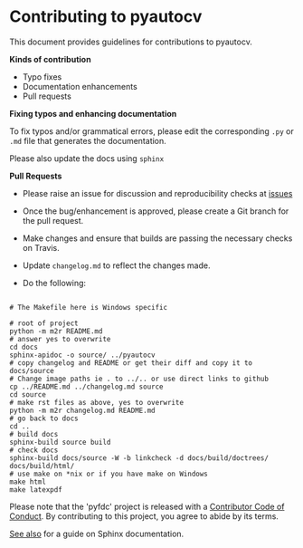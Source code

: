 # Contributing to pyautocv

This document provides guidelines for contributions to pyautocv.

**Kinds of contribution**

* Typo fixes
* Documentation enhancements
* Pull requests


**Fixing typos and enhancing documentation**

To fix typos and/or grammatical errors, please edit the corresponding `.py` or `.md` file that generates the documentation. 

Please also update the docs using `sphinx`

**Pull Requests**

* Please raise an issue for discussion and reproducibility checks at [issues](https://github.com/Nelson-Gon/pyautocv/issues)

* Once the bug/enhancement is approved, please create a Git branch for the pull request.

* Make changes and ensure that builds are passing the necessary checks on Travis.

* Update `changelog.md` to reflect the changes made.

* Do the following:

```

# The Makefile here is Windows specific

# root of project
python -m m2r README.md
# answer yes to overwrite
cd docs
sphinx-apidoc -o source/ ../pyautocv
# copy changelog and README or get their diff and copy it to docs/source
# Change image paths ie . to ../.. or use direct links to github
cp ../README.md ../changelog.md source
cd source
# make rst files as above, yes to overwrite
python -m m2r changelog.md README.md
# go back to docs
cd ..
# build docs
sphinx-build source build
# check docs
sphinx-build docs/source -W -b linkcheck -d docs/build/doctrees/ docs/build/html/
# use make on *nix or if you have make on Windows
make html
make latexpdf

```
Please note that the 'pyfdc' project is released with a
[Contributor Code of Conduct](.github/CODE_OF_CONDUCT.md).
By contributing to this project, you agree to abide by its terms.

[See also](https://samnicholls.net/2016/06/15/how-to-sphinx-readthedocs/) for a guide on Sphinx documentation.

